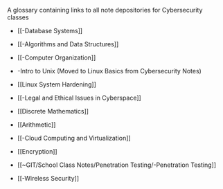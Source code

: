 
A glossary containing links to all note depositories for Cybersecurity classes

- [[-Database Systems]]
- [[-Algorithms and Data Structures]]
- [[-Computer Organization]]
- -Intro to Unix (Moved to Linux Basics from Cybersecurity Notes)
- [[Linux System Hardening]]
- [[-Legal and Ethical Issues in Cyberspace]]
- [[Discrete Mathematics]]
- [[Arithmetic]]

- [[-Cloud Computing and Virtualization]]
- [[Encryption]]
- [[~GIT/School Class Notes/Penetration Testing/-Penetration Testing]]
- [[-Wireless Security]]





